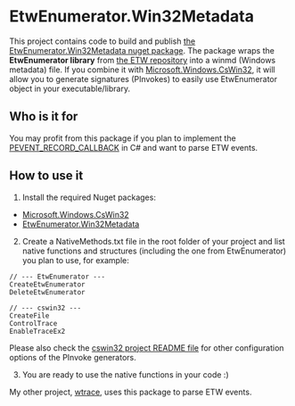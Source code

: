 
EtwEnumerator.Win32Metadata
===========================

This project contains code to build and publish [the EtwEnumerator.Win32Metadata nuget package](https://www.nuget.org/packages/EtwEnumerator.Win32Metadata). The package wraps the **EtwEnumerator library** from [the ETW repository](https://github.com/microsoft/ETW) into a winmd (Windows metadata) file. If you combine it with [Microsoft.Windows.CsWin32](https://www.nuget.org/packages/Microsoft.Windows.CsWin32), it will allow you to generate signatures (PInvokes) to easily use EtwEnumerator object in your executable/library.

Who is it for
-------------

You may profit from this package if you plan to implement the [PEVENT_RECORD_CALLBACK](https://learn.microsoft.com/en-us/windows/win32/api/evntrace/nc-evntrace-pevent_record_callback) in C# and want to parse ETW events.

How to use it
-------------

1. Install the required Nuget packages:

- [Microsoft.Windows.CsWin32](https://www.nuget.org/packages/Microsoft.Windows.CsWin32)
- [EtwEnumerator.Win32Metadata](https://www.nuget.org/packages/EtwEnumerator.Win32Metadata)

2. Create a NativeMethods.txt file in the root folder of your project and list native functions and structures (including the one from EtwEnumerator) you plan to use, for example:

```
// --- EtwEnumerator ---
CreateEtwEnumerator
DeleteEtwEnumerator

// --- cswin32 ---
CreateFile
ControlTrace
EnableTraceEx2
```

Please also check the [cswin32 project README file](https://github.com/microsoft/CsWin32/blob/main/README.md) for other configuration options of the PInvoke generators.

3. You are ready to use the native functions in your code :)

My other project, [wtrace](https://github.com/lowleveldesign/wtrace), uses this package to parse ETW events.
